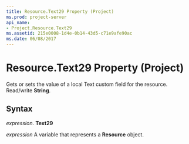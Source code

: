 ```yaml
---
title: Resource.Text29 Property (Project)
ms.prod: project-server
api_name:
- Project.Resource.Text29
ms.assetid: 215e0008-1d4e-0b14-43d5-c71e9afe90ac
ms.date: 06/08/2017
---
```



# Resource.Text29 Property (Project)

Gets or sets the value of a local Text custom field for the resource. Read/write  **String**.


## Syntax

 _expression_. **Text29**

 _expression_ A variable that represents a **Resource** object.


